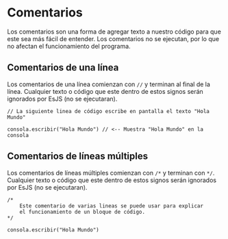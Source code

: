 # Comentarios

Los comentarios son una forma de agregar texto a nuestro código para que este sea más fácil de entender. Los comentarios no se ejecutan, por lo que no afectan el funcionamiento del programa.

## Comentarios de una línea

Los comentarios de una línea comienzan con `//` y terminan al final de la línea. Cualquier texto o código que este dentro de estos signos serán ignorados por EsJS (no se ejecutaran).

<InlinePlayground>

```esjs
// La siguiente linea de código escribe en pantalla el texto "Hola Mundo"

consola.escribir("Hola Mundo") // <-- Muestra "Hola Mundo" en la consola
```

</InlinePlayground>


## Comentarios de líneas múltiples

Los comentarios de líneas múltiples comienzan con `/*` y terminan con `*/`. Cualquier texto o código que este dentro de estos signos serán ignorados por EsJS (no se ejecutaran).

<InlinePlayground>

```esjs
/*
    Este comentario de varias lineas se puede usar para explicar
    el funcionamiento de un bloque de código.
*/

consola.escribir("Hola Mundo")
```

</InlinePlayground>

